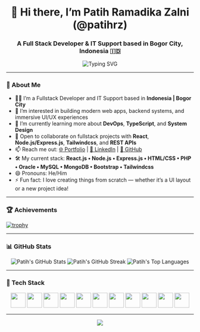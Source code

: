 <h1 align="center">👋 Hi there, I’m Patih Ramadika Zalni (@patihrz)</h1>

<h3 align="center">A Full Stack Developer & IT Support based in Bogor City, Indonesia 🇮🇩</h3>

<p align="center">
  <img src="https://readme-typing-svg.herokuapp.com?color=58A6FF&size=24&lines=Building+modern+web+apps...;Crafting+immersive+UI/UX...;Learning+DevOps+and+TypeScript!" alt="Typing SVG" />
</p>

---

### 🚀 About Me
- 👨‍💻 I’m a Fullstack Developer and IT Support based in **Indonesia | Bogor City**
- 👀 I’m interested in building modern web apps, backend systems, and immersive UI/UX experiences
- 🌱 I’m currently learning more about **DevOps**, **TypeScript**, and **System Design**
- 💞️ Open to collaborate on fullstack projects with **React**, **Node.js/Express.js**, **Tailwindcss**, and **REST APIs**
- 📫 Reach me out: [🌐 Portfolio](https://portofoliov2-neon.vercel.app) | [💼 LinkedIn](https://id.linkedin.com/in/patih-ramadika-19b763217) | [🐙 GitHub](https://github.com/patihrz)
- 🛠️ My current stack: **React.js • Node.js • Express.js • HTML/CSS • PHP • Oracle • MySQL • MongoDB • Bootstrap • Tailwindcss**
- 😄 Pronouns: He/Him
- ⚡ Fun fact: I love creating things from scratch — whether it’s a UI layout or a new project idea!

---

### 🏆 Achievements

[![trophy](https://github-profile-trophy.vercel.app/?username=patihrz&theme=onedark&no-frame=true&no-bg=true&margin-w=15)](https://github.com/ryo-ma/github-profile-trophy)

---

### 📊 GitHub Stats

<p align="center">
  <img src="https://github-readme-stats.vercel.app/api?username=patihrz&show_icons=true&theme=tokyonight" alt="Patih's GitHub Stats" />
  <img src="https://github-readme-streak-stats.herokuapp.com/?user=patihrz&theme=tokyonight" alt="Patih's GitHub Streak" />
  <img src="https://github-readme-stats.vercel.app/api/top-langs/?username=patihrz&layout=compact&theme=tokyonight" alt="Patih's Top Languages" />
</p>

---

### 🚀 Tech Stack

<p align="center">
  <img src="https://cdn.jsdelivr.net/gh/devicons/devicon/icons/react/react-original.svg" width="40" height="40" />
  <img src="https://cdn.jsdelivr.net/gh/devicons/devicon/icons/nodejs/nodejs-original.svg" width="40" height="40" />
  <img src="https://cdn.jsdelivr.net/gh/devicons/devicon/icons/express/express-original.svg" width="40" height="40" />
  <img src="https://cdn.jsdelivr.net/gh/devicons/devicon/icons/html5/html5-original.svg" width="40" height="40" />
  <img src="https://cdn.jsdelivr.net/gh/devicons/devicon/icons/css3/css3-original.svg" width="40" height="40" />
  <img src="https://cdn.jsdelivr.net/gh/devicons/devicon/icons/php/php-original.svg" width="40" height="40" />
  <img src="https://cdn.jsdelivr.net/gh/devicons/devicon/icons/oracle/oracle-original.svg" width="40" height="40" />
  <img src="https://cdn.jsdelivr.net/gh/devicons/devicon/icons/mysql/mysql-original.svg" width="40" height="40" />
  <img src="https://cdn.jsdelivr.net/gh/devicons/devicon/icons/mongodb/mongodb-original.svg" width="40" height="40" />
  <img src="https://cdn.jsdelivr.net/gh/devicons/devicon/icons/bootstrap/bootstrap-plain.svg" width="40" height="40" />
  <img src="https://cdn.jsdelivr.net/gh/devicons/devicon/icons/tailwindcss/tailwindcss-plain.svg" width="40" height="40" />
</p>

---

<p align="center">
  <img src="https://capsule-render.vercel.app/api?type=waving&color=gradient&height=150&section=footer" />
</p>
